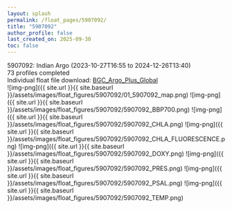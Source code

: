 ```yaml
---
layout: splash
permalink: /float_pages/5907092/
title: "5907092"
author_profile: false
last_created_on: 2025-09-30
toc: false
---
```

 
5907092: Indian Argo (2023-10-27T16:55 to 2024-12-26T13:40)\
73 profiles completed\
Individual float file download: [BGC_Argo_Plus_Global](https://ftp.soest.hawaii.edu/bgc_argo_plus/Individual_Floats/outliers_removed/5907092_Sprof_processed.nc)\
![img-png]({{ site.url }}{{ site.baseurl }}/assets/images/float_figures/5907092/01_5907092_map.png)
![img-png]({{ site.url }}{{ site.baseurl }}/assets/images/float_figures/5907092/5907092_BBP700.png)
![img-png]({{ site.url }}{{ site.baseurl }}/assets/images/float_figures/5907092/5907092_CHLA.png)
![img-png]({{ site.url }}{{ site.baseurl }}/assets/images/float_figures/5907092/5907092_CHLA_FLUORESCENCE.png)
![img-png]({{ site.url }}{{ site.baseurl }}/assets/images/float_figures/5907092/5907092_DOXY.png)
![img-png]({{ site.url }}{{ site.baseurl }}/assets/images/float_figures/5907092/5907092_PRES.png)
![img-png]({{ site.url }}{{ site.baseurl }}/assets/images/float_figures/5907092/5907092_PSAL.png)
![img-png]({{ site.url }}{{ site.baseurl }}/assets/images/float_figures/5907092/5907092_TEMP.png)
